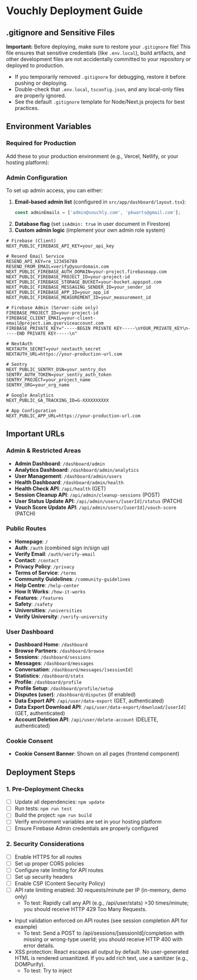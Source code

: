 # Vouchly Deployment Guide

## .gitignore and Sensitive Files

**Important:** Before deploying, make sure to restore your `.gitignore` file! This file ensures that sensitive credentials (like `.env.local`), build artifacts, and other development files are not accidentally committed to your repository or deployed to production. 

- If you temporarily removed `.gitignore` for debugging, restore it before pushing or deploying.
- Double-check that `.env.local`, `tsconfig.json`, and any local-only files are properly ignored.
- See the default `.gitignore` template for Node/Next.js projects for best practices.


## Environment Variables

### Required for Production
Add these to your production environment (e.g., Vercel, Netlify, or your hosting platform):

### Admin Configuration
To set up admin access, you can either:
1. **Email-based admin list** (configured in `src/app/dashboard/layout.tsx`):
   ```typescript
   const adminEmails = ['admin@vouchly.com', 'pkwarts@gmail.com'];
   ```
2. **Database flag** (set `isAdmin: true` in user document in Firestore)
3. **Custom admin logic** (implement your own admin role system)

```env
# Firebase (Client)
NEXT_PUBLIC_FIREBASE_API_KEY=your_api_key

# Resend Email Service
RESEND_API_KEY=re_123456789
RESEND_FROM_EMAIL=verify@yourdomain.com
NEXT_PUBLIC_FIREBASE_AUTH_DOMAIN=your-project.firebaseapp.com
NEXT_PUBLIC_FIREBASE_PROJECT_ID=your-project-id
NEXT_PUBLIC_FIREBASE_STORAGE_BUCKET=your-bucket.appspot.com
NEXT_PUBLIC_FIREBASE_MESSAGING_SENDER_ID=your_sender_id
NEXT_PUBLIC_FIREBASE_APP_ID=your_app_id
NEXT_PUBLIC_FIREBASE_MEASUREMENT_ID=your_measurement_id

# Firebase Admin (Server-side only)
FIREBASE_PROJECT_ID=your-project-id
FIREBASE_CLIENT_EMAIL=your-client-email@project.iam.gserviceaccount.com
FIREBASE_PRIVATE_KEY="-----BEGIN PRIVATE KEY-----\nYOUR_PRIVATE_KEY\n-----END PRIVATE KEY-----\n"

# NextAuth
NEXTAUTH_SECRET=your_nextauth_secret
NEXTAUTH_URL=https://your-production-url.com

# Sentry
NEXT_PUBLIC_SENTRY_DSN=your_sentry_dsn
SENTRY_AUTH_TOKEN=your_sentry_auth_token
SENTRY_PROJECT=your_project_name
SENTRY_ORG=your_org_name

# Google Analytics
NEXT_PUBLIC_GA_TRACKING_ID=G-XXXXXXXXXX

# App Configuration
NEXT_PUBLIC_APP_URL=https://your-production-url.com
```

## Important URLs

### Admin & Restricted Areas
- **Admin Dashboard**: `/dashboard/admin`
- **Analytics Dashboard**: `/dashboard/admin/analytics`
- **User Management**: `/dashboard/admin/users`
- **Health Dashboard**: `/dashboard/admin/health`
- **Health Check API**: `/api/health` (GET)
- **Session Cleanup API**: `/api/admin/cleanup-sessions` (POST)
- **User Status Update API**: `/api/admin/users/[userId]/status` (PATCH)
- **Vouch Score Update API**: `/api/admin/users/[userId]/vouch-score` (PATCH)

### Public Routes
- **Homepage**: `/`
- **Auth**: `/auth` (combined sign in/sign up)
- **Verify Email**: `/auth/verify-email`
- **Contact**: `/contact`
- **Privacy Policy**: `/privacy`
- **Terms of Service**: `/terms`
- **Community Guidelines**: `/community-guidelines`
- **Help Centre**: `/help-center`
- **How It Works**: `/how-it-works`
- **Features**: `/features`
- **Safety**: `/safety`
- **Universities**: `/universities`
- **Verify University**: `/verify-university`

### User Dashboard
- **Dashboard Home**: `/dashboard`
- **Browse Partners**: `/dashboard/browse`
- **Sessions**: `/dashboard/sessions`
- **Messages**: `/dashboard/messages`
- **Conversation**: `/dashboard/messages/[sessionId]`
- **Statistics**: `/dashboard/stats`
- **Profile**: `/dashboard/profile`
- **Profile Setup**: `/dashboard/profile/setup`
- **Disputes (user)**: `/dashboard/disputes` (if enabled)
- **Data Export API**: `/api/user/data-export` (GET, authenticated)
- **Data Export Download API**: `/api/user/data-export/download/[userId]` (GET, authenticated)
- **Account Deletion API**: `/api/user/delete-account` (DELETE, authenticated)

### Cookie Consent
- **Cookie Consent Banner**: Shown on all pages (frontend component)

## Deployment Steps

### 1. Pre-Deployment Checks
- [ ] Update all dependencies: `npm update`
- [ ] Run tests: `npm run test`
- [ ] Build the project: `npm run build`
- [ ] Verify environment variables are set in your hosting platform
- [ ] Ensure Firebase Admin credentials are properly configured

### 2. Security Considerations
- [ ] Enable HTTPS for all routes
- [ ] Set up proper CORS policies
- [ ] Configure rate limiting for API routes
- [ ] Set up security headers
- [ ] Enable CSP (Content Security Policy)
- [ ] API rate limiting enabled: 30 requests/minute per IP (in-memory, demo only)
  - To test: Rapidly call any API (e.g., /api/user/stats) >30 times/minute; you should receive HTTP 429 Too Many Requests.
- Input validation enforced on API routes (see session completion API for example)
  - To test: Send a POST to /api/sessions/[sessionId]/completion with missing or wrong-type userId; you should receive HTTP 400 with error details.
- XSS protection: React escapes all output by default. No user-generated HTML is rendered unsanitized. If you add rich text, use a sanitizer (e.g., DOMPurify).
  - To test: Try to inject <script> tags in any user input; they will not execute in the UI.
- CSRF protection: Next.js API routes are protected by browser same-origin policy by default. For sensitive POST routes, use CSRF tokens if exposing to third-party clients.
  - To test: Try to POST to an API route from a different origin; browser will block unless CORS is enabled.
- Data encryption: Firestore encrypts all data at rest and in transit. For extra sensitive fields, consider field-level encryption (not currently implemented).
  - To verify: See Firestore security docs; all traffic is HTTPS and encrypted at rest by Google Cloud.

### 3. Performance Optimization
- [ ] Enable image optimization in `next.config.js`
- [ ] Configure CDN for static assets
- [ ] Set up caching headers
- [ ] Enable compression

### 4. Monitoring & Error Tracking
- [ ] Verify Sentry integration
- [ ] Set up Google Analytics (see Google Analytics Setup below)
- [ ] Set up logging
- [ ] Configure alerts for errors
- [ ] Set up performance monitoring

### 5. Post-Deployment
- [ ] Verify all routes are working
- [ ] Test authentication flows
- [ ] Check admin functionality
- [ ] Verify analytics are being collected
- [ ] Test payment processing (if applicable)

## Environment-Specific Notes

### Development
- Uses `.env.local` for environment variables
- Runs on `http://localhost:3000` by default
- Has hot-reload enabled
- Shows detailed error messages

### Production
- Uses environment variables from hosting platform
- Has minified and optimized builds
- Error tracking enabled
- Performance optimizations applied

## Troubleshooting

### Common Issues
1. **Environment Variables Not Loading**
   - Verify variable names match exactly
   - Check for typos
   - Ensure they're properly exposed to the client/server

2. **Firebase Authentication Issues**
   - Verify domain is whitelisted in Firebase Console
   - Check API keys and project configuration
   - Ensure proper redirect URIs are set

3. **API Route Errors**
   - Check server logs
   - Verify CORS settings
   - Ensure proper authentication headers

## Admin Dashboard

### Access Control
The admin dashboard is accessible to users with admin privileges. Admin access is determined by:
- Email-based admin list: `admin@vouchly.com`, `pkwarts@gmail.com`
- Database flag: `isAdmin: true` in user document
- Admin navigation appears automatically for authorized users

### Admin Features

#### User Management (`/dashboard/admin/users`)
- **User List**: View all registered users with search and filtering
- **User Details**: Comprehensive user profile information
- **Account Status Management**: Activate/suspend user accounts
- **Vouch Score Adjustments**: Manual score modifications with audit trail
- **Statistics**: Total users, active users, suspended users counts

#### Analytics Dashboard (`/dashboard/admin/analytics`)
- **Session Metrics**: Total, completed, cancelled sessions
- **User Activity**: Active users, completion rates, no-show rates
- **Trend Analysis**: Weekly session trends and patterns
- **Performance Monitoring**: Average session duration, reschedule rates

### Admin API Endpoints

#### User Management APIs
```bash
# Get all users with stats
GET /api/admin/users

# Update user account status
PATCH /api/admin/users/[userId]/status
Body: { "status": "active" | "suspended" }

# Update user vouch score
PATCH /api/admin/users/[userId]/vouch-score
Body: { "vouchScore": number (0-100) }
```

#### Analytics APIs
```bash
# Get analytics data
GET /api/admin-analytics
```

#### Scheduled Jobs APIs
```bash
# Execute scheduled jobs manually
POST /api/admin/scheduled-jobs
Body: { "jobType": "session_reminders" | "no_show_detection" | "session_cleanup" | "analytics_aggregation" | "inactive_reminders" | "no_show_penalties" | "all" }

# Get available job types
GET /api/admin/scheduled-jobs
```

### Scheduled Jobs Management

#### Available Jobs
- **Session Reminders**: Send 30-minute reminders for upcoming sessions
- **No-Show Detection**: Flag sessions that weren't started on time
- **Session Cleanup**: Finalize expired cancellations and clean undo actions
- **Analytics Aggregation**: Daily statistics and metrics collection
- **Inactive User Reminders**: Weekly reminders for inactive users
- **No-Show Penalties**: Apply vouch score penalties for no-shows

#### Recommended Schedule
- **Session Reminders**: Every 5 minutes
- **No-Show Detection**: Every 10 minutes
- **Session Cleanup**: Every hour
- **Analytics Aggregation**: Daily at 2 AM
- **Inactive User Reminders**: Weekly on Monday at 9 AM
- **No-Show Penalties**: Daily at 1 AM

#### Manual Execution
Use the admin dashboard at `/dashboard/admin/scheduled-jobs` to:
- Execute individual jobs for testing
- Run all jobs at once
- View execution results and logs
- Monitor job performance

#### Messaging APIs
```bash
# Mark messages as read
POST /api/messages/[sessionId]/read
Body: { "userId": "user_id" }
```

#### Session Management APIs
```bash
# Confirm session start
POST /api/sessions/[sessionId]/start-confirmation
Body: { "userId": "user_id" }

# Complete session with feedback
POST /api/sessions/[sessionId]/completion
Body: { 
  "userId": "user_id",
  "feedback": { "rating": 5, "feedback": "...", "wouldStudyAgain": true },
  "issueReport": "optional issue description"
}
```

#### User Statistics API
```bash
# Get user statistics (requires authentication)
GET /api/user/stats
Headers: { "Authorization": "Bearer <firebase_id_token>" }
```

### Admin Security Notes
- Admin routes are protected by email-based authentication
- All admin actions are logged for audit purposes
- Vouch score changes create audit trail entries
- Consider implementing more robust role-based access control for production

### Messaging System Features (current status)
- **Conversations UI** in dashboard with message history
- **Read status API**: mark messages as read (`POST /api/messages/[sessionId]/read`)
- **Real-time and attachments**: planned; attachment uploads and previews are not yet enabled

### Session Management Features
- **Session start confirmation** requiring both participants to confirm
- **Real-time session timer** with progress tracking and alerts
- **Session completion flow** with mutual confirmation
- **Session feedback system** with ratings and comments
- **Issue reporting system** for session problems
- **No-show detection** for missed sessions
- **Session duration tracking** with actual vs scheduled time
- **Video room integration** (basic setup ready for third-party integration)

### User Statistics Features
- **Personal analytics dashboard** with session history and trends
- **Vouch score tracking** with historical changes and reasons
- **Study partner insights** showing partner relationships and ratings
- **Achievement system** with 6 different achievements and progress tracking
- **Session duration analysis** showing preferred session lengths
- **Weekly activity charts** displaying study patterns
- **Early ending statistics** tracking session completion patterns
- **Progress visualization** with charts and graphs for easy interpretation

## Dispute Management System (NEW)

### User-Facing
- Users can report disputes for any session from the session dashboard.
- Dispute evidence (images, PDFs) can be uploaded and is stored in Firebase Storage.
- Dispute status and history can be viewed in the user dashboard (if implemented).

### Admin Dashboard
- Admins can review, update, and resolve disputes at:
  - **Admin Dispute Dashboard:** `/dashboard/admin/disputes`
- Disputes can be filtered by status, and evidence can be previewed/downloaded.
- Admins can update dispute status, add notes, and record resolutions.
- When a dispute is resolved, rejected, or appealed, both parties receive an in-app and email notification.

### API Endpoints
- **User Dispute Reporting:** `POST /api/sessions/[sessionId]/disputes`
- **Evidence Upload:** `POST /api/sessions/[sessionId]/disputes/upload` (multipart/form-data)
- **List Session Disputes:** `GET /api/sessions/[sessionId]/disputes`
- **Admin List Disputes:** `GET /api/admin/disputes?status=open|under_review|resolved|rejected|appealed`
- **Admin Update Dispute:** `PATCH /api/admin/disputes` (body: `{ id, status, adminNotes, resolution }`)

### Dispute Appeal Workflow
- Users can submit appeals for resolved/rejected disputes from their dashboard, providing a reason and optional evidence.
- Admins are notified (in-app and email) when a new appeal is submitted.
- Appeals are highlighted in the admin dashboard, with all submitted evidence and reason visible.
- Admins can review, resolve, or reject appeals, and all actions are logged in the audit trail.
- Automatic detection of platform crashes (Sentry integration)
- Users can report technical issues directly from session UI; Sentry event IDs are linked for admin review
- Admin dashboard provides analytics and filtering for technical issues
- Compensation/partial credit for technical problems is handled via dispute review and admin workflow
- All technical issues are auditable and actionable in the admin dashboard

## Maintenance

### Regular Checks
- Monitor error rates in Sentry
- Review performance metrics
- Check for dependency updates
- Monitor database usage and performance
- Run session cleanup job periodically (see Session Management below)
- Review admin user management activities

### Session Management
The app includes automatic session cleanup functionality:

1. **Manual Cleanup**: Use the API endpoint `/api/admin/cleanup-sessions` (POST) to manually trigger session cleanup
2. **Scheduled Cleanup**: Set up a cron job or Firebase Cloud Function to run `runSessionCleanupJob()` periodically
3. **What it does**:
   - Finalizes expired pending cancellations (moves them to 'cancelled' status)
   - Applies vouch score penalties for expired undo windows
   - Cleans up expired undo actions from the database
   - Logs all cleanup activities for audit purposes

**Recommended Schedule**: Run cleanup every 10-15 minutes to ensure timely session finalization.

### Backup Strategy
- Regular database backups
- Version control for all code changes
- Document all configuration changes

## Email Verification with Resend

### Prerequisites
- A domain name (e.g., yourdomain.com) that you can modify DNS settings for
- Access to your domain's DNS management console

### Production Setup

1. **Create a Resend Account**
   - Sign up at [Resend.com](https://resend.com)
   - Verify your email address

2. **Add and Verify Your Domain**
   - Go to [Resend Domains](https://resend.com/domains)
   - Click "Add Domain" and enter your domain (e.g., `yourdomain.com`)
   - Add the required DNS records to your domain provider:
     ```
     Type    Name                  Value
     -----   -------------------   ---------------------------------------
     MX      @                     feedback-smtp.us-east-1.amazonses.com
     TXT     _amazonses           your-verification-string
     CNAME   bounces              bounces.yourdomain.com.dmarc.postmarkapp.com
     CNAME   dkim1._domainkey     dkim1.yourdomain.com.dmarc.postmarkapp.com
     CNAME   dkim2._domainkey     dkim2.yourdomain.com.dmarc.postmarkapp.com
     ```
   - Wait for DNS propagation (can take up to 48 hours, but usually within minutes)
   - Verify domain in Resend dashboard once all checks pass

3. **Create an API Key**
   - Go to [Resend API Keys](https://resend.com/api-keys)
   - Click "Create API Key"
   - Name it (e.g., "Vouchly Production")
   - Copy the API key (you won't be able to see it again)

4. **Configure Environment Variables**
   Add these to your production environment:
   ```env
   # Required
   RESEND_API_KEY=re_your_api_key_here
   RESEND_FROM_EMAIL=verify@yourdomain.com  # Must match your verified domain
   
   # Optional
   NODE_ENV=production
   ```

### Development Setup

1. **Test Domain**
   - Use `onboarding@resend.dev` as your `from` address
   - Add test email addresses in Resend under "Authorized Recipients"
   - Test emails will be visible in the Resend dashboard

2. **Environment Variables**
   ```env
   RESEND_API_KEY=re_your_test_api_key
   RESEND_FROM_EMAIL=onboarding@resend.dev
   NODE_ENV=development
   ```

### Testing

1. **Local Testing**
   - Run the test script: `npx ts-node src/lib/email.test.ts`
   - Check Resend dashboard for sent emails

2. **Production Testing**
   - Test with a small number of real .ac.uk emails
   - Verify emails are delivered to inbox (check spam folder)
   - Test the full verification flow

### Monitoring & Maintenance

1. **Resend Dashboard**
   - Monitor email delivery rates
   - Check bounce and complaint rates
   - View open/click statistics

2. **DNS Records**
   - Keep DNS records up to date
   - Monitor domain authentication status
   - Renew DKIM keys annually (if required)

### Troubleshooting

- **Emails not sending**:
  - Check API key permissions
  - Verify domain status in Resend
  - Check DNS records with `dig` or [mxtoolbox.com](https://mxtoolbox.com/)

- **Emails marked as spam**:
  - Ensure proper SPF/DKIM/DMARC records
  - Warm up your domain by gradually increasing email volume
  - Maintain good sending practices

- **Rate limiting**:
  - Default limit is 10 emails/second
  - Contact Resend support for higher limits

### Best Practices

1. Always use environment variables for API keys
2. Implement proper error handling for email sending
3. Set up webhooks for delivery status updates
4. Keep your Resend account secure with 2FA
5. Regularly audit sent emails and bounce rates

## AI Configuration & Optional Gemini Pro Features

## Current AI Setup (Gemini 2.0 Flash)

### Default Configuration
Vouchly currently uses **Google Gemini 2.0 Flash** for AI-powered features:
- **Model**: `googleai/gemini-2.0-flash`
- **Cost**: $0.075/1M input tokens, $0.30/1M output tokens
- **Speed**: Very fast processing
- **Use Cases**: Vouch score adjustments, session recovery, penalty calculations

### Environment Variables Required
```env
# Google AI (Gemini)
GEMINI_API_KEY=your_gemini_api_key_here
```

### Current AI Features
1. **Intelligent Vouch Score Adjustments** - AI analyzes session outcomes
2. **Smart Penalty Application** - Context-aware penalty calculation
3. **Automated Session Recovery** - AI manages undo windows and finalization
4. **Real-time Decision Making** - Instant AI processing for accountability

## Optional: Gemini Pro for Complex AI Features

### When to Consider Gemini Pro
For more sophisticated AI features that require advanced reasoning, consider upgrading to **Gemini 2.0 Pro**:

| Feature | Current (Flash) | Pro Upgrade | Use Case |
|---------|----------------|-------------|----------|
| **Vouch Score Analysis** | Basic penalty calculation | Advanced behavioral analysis | Complex user pattern recognition |
| **Session Recommendations** | Simple matching | Intelligent study partner suggestions | AI-powered compatibility insights |
| **Conflict Resolution** | Basic rule enforcement | Smart mediation suggestions | Dispute resolution between users |
| **Study Pattern Analysis** | Session tracking | Learning behavior insights | Personalized study recommendations |
| **Academic Performance Prediction** | Not available | Predictive analytics | Early intervention for struggling students |
| **Natural Language Processing** | Basic text analysis | Advanced conversation understanding | Smart messaging and support |

### Gemini Pro Configuration
```env
# For Pro features, update src/ai/genkit.ts:
model: 'googleai/gemini-2.0-pro'  # Instead of 'googleai/gemini-2.0-flash'
```

### Pro Features Implementation Guide

#### 1. Advanced Vouch Score Analysis
```typescript
// Enhanced penalty calculation with behavioral context
const analyzeUserBehavior = async (userId: string) => {
  const userHistory = await getUserSessionHistory(userId);
  const analysis = await ai.generate({
    prompt: `Analyze this user's study patterns and suggest personalized vouch score adjustments: ${JSON.stringify(userHistory)}`
  });
  return analysis;
};
```

#### 2. Intelligent Study Partner Recommendations
```typescript
// AI-powered compatibility scoring
const getAIRecommendations = async (userId: string) => {
  const userProfile = await getUserProfile(userId);
  const potentialPartners = await getAvailablePartners();
  
  const recommendations = await ai.generate({
    prompt: `Based on this user's profile and study patterns, rank these potential partners by compatibility: ${JSON.stringify({userProfile, potentialPartners})}`
  });
  return recommendations;
};
```

#### 3. Smart Conflict Resolution
```typescript
// AI mediation for session disputes
const mediateSessionConflict = async (sessionId: string, dispute: string) => {
  const sessionData = await getSessionData(sessionId);
  const resolution = await ai.generate({
    prompt: `Analyze this session dispute and suggest a fair resolution: ${JSON.stringify({sessionData, dispute})}`
  });
  return resolution;
};
```

#### 4. Learning Behavior Insights
```typescript
// Personalized study recommendations
const generateStudyInsights = async (userId: string) => {
  const studyHistory = await getStudyHistory(userId);
  const insights = await ai.generate({
    prompt: `Analyze this student's study patterns and provide personalized recommendations: ${JSON.stringify(studyHistory)}`
  });
  return insights;
};
```

### Cost Comparison
| Model | Input Cost | Output Cost | Context Window | Best For |
|-------|------------|-------------|----------------|----------|
| **Gemini 2.0 Flash** | $0.075/1M | $0.30/1M | 1M tokens | Current features |
| **Gemini 2.0 Pro** | $0.50/1M | $1.50/1M | 2M tokens | Advanced features |

### Migration Strategy
1. **Phase 1**: Keep Flash for current features
2. **Phase 2**: Add Pro for new complex features
3. **Phase 3**: Gradually migrate based on usage patterns

### Monitoring AI Usage
```typescript
// Track AI feature usage for cost optimization
const trackAIFeatureUsage = async (feature: string, tokensUsed: number) => {
  await adminDb.collection('aiUsage').add({
    feature,
    tokensUsed,
    model: 'gemini-2.0-flash', // or 'gemini-2.0-pro'
    timestamp: new Date(),
    cost: calculateCost(tokensUsed)
  });
};
```

## Google Analytics Setup

### Important: Localhost Limitation
⚠️ **Google Analytics does not accept `localhost` URLs during setup**. You must use your production domain.

### Setup Steps:
1. **Go to Google Analytics**: [https://analytics.google.com/](https://analytics.google.com/)
2. **Create Property**:
   - Property name: "Vouchly"
   - Country: United Kingdom
   - Currency: British Pound (GBP)
   - Industry: Education

3. **Set Up Web Data Stream**:
   - Platform: Web
   - Website URL: `https://your-production-domain.com` (NOT localhost)
   - Stream name: "Vouchly Production"

4. **Get Measurement ID**:
   - Copy the Measurement ID (format: `G-XXXXXXXXXX`)
   - Add to production environment variables:
     ```
     NEXT_PUBLIC_GA_TRACKING_ID=G-XXXXXXXXXX
     ```

### Development Testing
For local development:
- Leave `NEXT_PUBLIC_GA_TRACKING_ID` empty in `.env.local`
- Google Analytics will be disabled during development
- Test GA integration after deploying to production

### Post-Deployment Verification
1. Deploy to production with GA tracking ID
2. Visit your live site
3. Check Google Analytics "Realtime" report
4. Verify events are being tracked

### Recommended GA4 Events to Monitor
- `session_created` - When users create study sessions
- `session_completed` - When sessions are completed
- `session_cancelled` - When sessions are cancelled
- `admin_analytics_viewed` - Admin dashboard usage
- `sign_up` - New user registrations

## Support & Contact Information

For all support, legal, and data protection inquiries, please use the following official channels:

- **Customer Support:** support@vouchly.com
- **Legal Notices:** legal@vouchly.com
- **Data Protection Officer:** dpo@vouchly.com
- **Business Address:** [Your Registered Business Address]

**Support Policy:**
- Our support team is available Monday–Friday, 9:00–18:00 UK time (excluding public holidays).
- We aim to respond to all inquiries within one business day.
- For urgent security or data protection issues, please use "URGENT" in your subject line.

**Important:**
- Vouchly will never ask for your password or sensitive information via email.
- All communications are subject to our [Privacy Policy](/privacy) and [Terms of Service](/terms).
- For GDPR/data export or deletion requests, please email dpo@vouchly.com from your registered account email.

**Abuse & Security:**
- To report abuse, harassment, or security vulnerabilities, contact support@vouchly.com immediately.
- We take all reports seriously and will investigate promptly in accordance with our policies.

---
Last Updated: 2025-07-03
Version: 1.0.0




Absolutely! Here's a **text list of important internal links** you can use for your own reference, documentation, or to share with your team:

---

## **Vouchly Important Links**

- **Admin Dashboard:**  
  `/dashboard/admin`

- **Analytics Dashboard:**  
  `/dashboard/admin/analytics`

- **Main Dashboard:**  
  `/dashboard`

- **Browse Partners:**  
  `/dashboard/browse`

- **Sessions:**  
  `/dashboard/sessions`

- **Messages:**  
  `/dashboard/messages`

- **My Statistics:**  
  `/dashboard/stats`

- **Profile:**  
  `/dashboard/profile`

- **Profile Setup:**  
  `/dashboard/profile/setup`

- **Links Page (if you add one):**  
  `/dashboard/links`

---

You can copy, bookmark, or share this list as needed.  
If you want to add more links or need a formatted version for documentation, just let me know!

## API Reference

For a complete, up-to-date list of all API endpoints, methods, authentication requirements, and example payloads, see:

- [API_REFERENCE.md](./API_REFERENCE.md)

This is the canonical source for all backend and admin API documentation. Share this with your team or third-party integrators as needed.

### Security Audit Checklist
- [ ] Run `npm audit` for dependency vulnerabilities
- [ ] Run `npm run typecheck` for type safety
- [ ] Run all tests (`npm run test`, E2E, integration)
- [ ] Review API endpoints for authentication/authorization
- [ ] Review Firestore security rules
- [ ] Review environment variable exposure
- [ ] Manual code review for secrets, logging, and error handling
- [ ] (Optional) Use automated tools like Snyk, Lighthouse, or OWASP ZAP

To run a basic audit:
```bash
npm audit
npm run typecheck
npm run test
```

## DevOps & CI/CD
- GitHub Actions workflow `.github/workflows/ci.yml` runs on every push/PR:
  - Installs dependencies
  - Runs type checks (`npm run typecheck`)
  - Runs all tests (unit, integration, E2E)
  - Builds the Next.js app
- For Vercel/Netlify: Deploys automatically on push to main/master
- To monitor: Go to the Actions tab in GitHub, view workflow runs, and rerun if needed